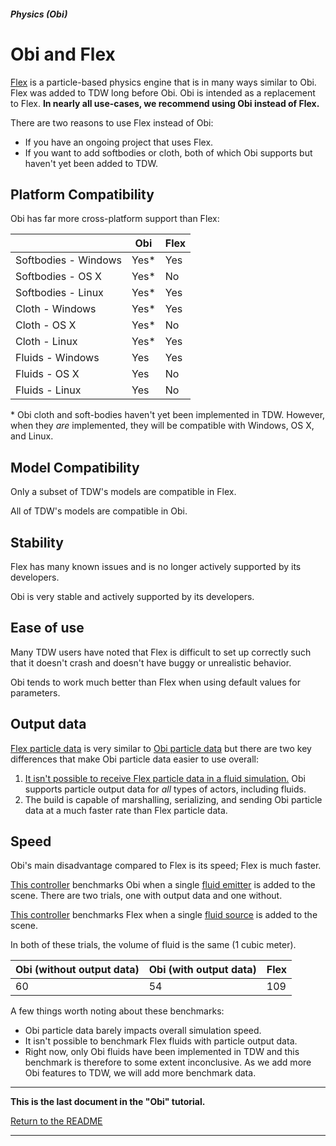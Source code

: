 ##### Physics (Obi)

# Obi and Flex

[Flex](../flex/flex.md) is a particle-based physics engine that is in many ways similar to Obi. Flex was added to TDW long before Obi. Obi is intended as a replacement to Flex. **In nearly all use-cases, we recommend using Obi instead of Flex.** 

There are two reasons to use Flex instead of Obi:

- If you have an ongoing project that uses Flex.
- If you want to add softbodies or cloth, both of which Obi supports but haven't yet been added to TDW.

## Platform Compatibility

Obi has far more cross-platform support than Flex:

|                      | Obi  | Flex |
| -------------------- | ---- | ---- |
| Softbodies - Windows | Yes* | Yes  |
| Softbodies - OS X    | Yes* | No   |
| Softbodies - Linux   | Yes* | Yes  |
| Cloth - Windows      | Yes* | Yes  |
| Cloth - OS X         | Yes* | No   |
| Cloth - Linux        | Yes* | Yes  |
| Fluids - Windows     | Yes  | Yes  |
| Fluids - OS X        | Yes  | No   |
| Fluids - Linux       | Yes  | No   |

\* Obi cloth and soft-bodies haven't yet been implemented in TDW. However, when they *are* implemented, they will be compatible with Windows, OS X, and Linux.

## Model Compatibility

Only a subset of TDW's models are compatible in Flex.

All of TDW's models are compatible in Obi.

## Stability

Flex has many known issues and is no longer actively supported by its developers.

Obi is very stable and actively supported by its developers.

## Ease of use

Many TDW users have noted that Flex is difficult to set up correctly such that it doesn't crash and doesn't have buggy or unrealistic behavior.

Obi tends to work much better than Flex when using default values for parameters.

## Output data

[Flex particle data](../flex/output_data.md) is very similar to [Obi particle data](obi_particles.md) but there are two key differences that make Obi particle data easier to use overall:

1. [It isn't possible to receive Flex particle data in a fluid simulation.](../flex/fluid_and_source.md) Obi supports particle output data for *all* types of actors, including fluids.
2. The build is capable of marshalling, serializing, and sending Obi particle data at a much faster rate than Flex particle data.

## Speed

Obi's main disadvantage compared to Flex is its speed; Flex is much faster.

[This controller](https://github.com/threedworld-mit/tdw/blob/master/Python/benchmarking/obi_fluid.py) benchmarks Obi when a single [fluid emitter](fluids.md) is added to the scene. There are two trials, one with output data and one without.

[This controller](https://github.com/threedworld-mit/tdw/blob/master/Python/benchmarking/flex_fluid.py) benchmarks Flex when a single [fluid source](../flex/fluid_and_source.md) is added to the scene.

In both of these trials, the volume of fluid is the same (1 cubic meter).

| Obi (without output data) | Obi (with output data) | Flex |
| ------------------------- | ---------------------- | ---- |
| 60                        | 54                     | 109  |

A few things worth noting about these benchmarks:

- Obi particle data barely impacts overall simulation speed.
- It isn't possible to benchmark Flex fluids with particle output data.
- Right now, only Obi fluids have been implemented in TDW and this benchmark is therefore to some extent inconclusive. As we add more Obi features to TDW, we will add more benchmark data.

***

**This is the last document in the "Obi" tutorial.**

[Return to the README](../../../README.md)

***